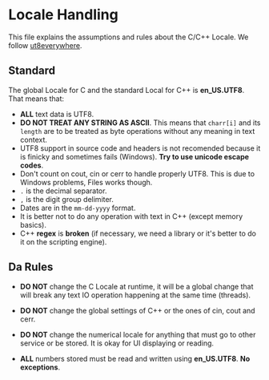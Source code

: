 # Locale Handling

This file explains the assumptions and rules about the C/C++ Locale. We follow [ut8everywhere](http://utf8everywhere.org/).

## Standard

The global Locale for C and the standard Local for C++ is **en_US.UTF8**. That means that:

- **ALL** text data is UTF8.
- **DO NOT TREAT ANY STRING AS ASCII**. This means that ``charr[i]`` and its ``length`` are to be treated as byte operations without any meaning in text context.
- UTF8 support in source code and headers is not recomended because it is finicky and sometimes fails (Windows). **Try to use unicode escape codes**.
- Don't count on cout, cin or cerr to handle properly UTF8. This is due to Windows problems, Files works though.
- ``.`` is the decimal separator.
- ``,`` is the digit group delimiter.
- Dates are in the ``mm-dd-yyyy`` format.
- It is better not to do any operation with text in C++ (except memory basics).
- C++ **regex** is **broken** (if necessary, we need a library or it's better to do it on the scripting engine).

## Da Rules

- **DO NOT** change the C Locale at runtime, it will be a global change that will break any text IO operation happening at the same time (threads).

- **DO NOT** change the global settings of C++ or the ones of cin, cout and cerr.

- **DO NOT** change the numerical locale for anything that must go to other service or be stored. It is okay for UI displaying or reading.

- **ALL** numbers stored must be read and written using **en_US.UTF8**. **No exceptions**.
